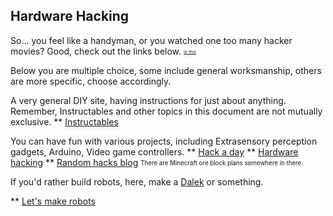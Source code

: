Hardware Hacking
----------------

So... you feel like a handyman, or you watched one too many hacker movies? Good, check out the links below. <sub><sup><sub><sup>[ or this ](http://rigsomelight.com/2013/09/09/frameless-geodesic-dome.html)</sup></sub></sup></sub>

Below you are multiple choice, some include general worksmanship, others are more specific, choose accordingly.

A very general DIY site, having instructions for just about anything.
Remember, Instructables and other topics in this document are not mutually exclusive.
** [Instructables](http://www.instructables.com/)

You can have fun with various projects, including Extrasensory perception gadgets, Arduino, Video game controllers.
** [Hack a day](http://hackaday.com/)
** [Hardware hacking](https://diy.org/skills/hardwarehacker)
** [Random hacks blog](http://hacks.ayars.org/) <sub><sup>There are Minecraft ore block plans somewhere in there.</sup></sub>

If you'd rather build robots, here, make a [Dalek](http://fc01.deviantart.net/fs71/i/2010/220/1/8/Dalek___Exterminate___Campaign_by_DegaSpiv.png) or something.

** [Let's make robots](http://letsmakerobots.com/)



